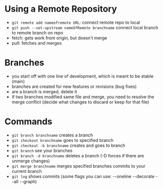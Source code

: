 # Using a Remote Repository
- `git remote add nameofremote URL`: connect remote repo to local
- `git push --set-upstream nameOfRemote branchname` connect local branch to remote branch on repo
- fetch: gets work from origin, but doesn't merge
- pull: fetches and merges

# Branches
- you start off with one line of development, which is meant to be stable (main)
- branches are created for new features or revisions (bug fixes)
- are a branch is merged, delete it
- if two branches modified same file and merge, you need to resolve the merge conflict (decide what changes to discard or keep for that file)

# Commands
- `git branch branchname` creates a branch
- `git checkout branchname` goes to specified branch 
- `git checkout -b branchname` creates and goes to branch
- `git branch` see your branches
- `git branch -d branchname` deletes a branch (-D forces if there are unmerge changes)
- `git merge branchname` merges specified branches commits to your current branch
- `git log` shows commits (some flags you can use: --oneline --decorate --all --graph)